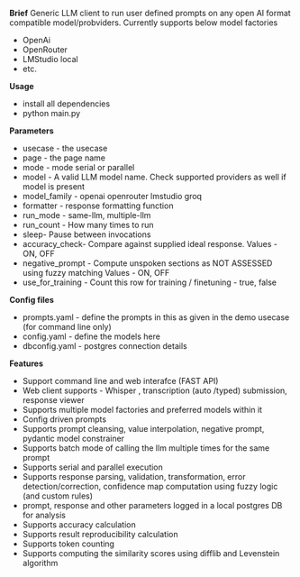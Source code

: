 **Brief**
Generic LLM client to run user defined prompts on any open AI format compatible model/probviders.
Currently supports below model factories
- OpenAi
- OpenRouter
- LMStudio local
- etc.


**Usage**
- install all dependencies
- python main.py

**Parameters**
  - usecase - the usecase
  - page - the page name
  - mode - mode serial or parallel
  - model - A valid LLM model name. Check supported providers as well if model is present
  - model_family - openai openrouter lmstudio groq
  - formatter - response formatting function
  - run_mode - same-llm, multiple-llm
  - run_count - How many times to run
  - sleep- Pause between invocations
  - accuracy_check- Compare against supplied ideal response. Values - ON, OFF
  - negative_prompt - Compute unspoken sections as NOT ASSESSED using fuzzy matching Values - ON, OFF
  - use_for_training - Count this row for training / finetuning - true, false
  

  **Config files**
  - prompts.yaml - define the prompts in this as given in the demo usecase (for command line only)
  - config.yaml - define the models here
  - dbconfig.yaml - postgres connection details
  
**Features**
- Support command line and web interafce (FAST API)
- Web client supports - Whisper , transcription (auto /typed) submission, response viewer 
- Supports multiple model factories and preferred models within it
- Config driven prompts
- Supports prompt cleansing, value interpolation, negative prompt, pydantic model constrainer
- Supports batch mode of calling the llm multiple times for the same prompt
- Supports serial and parallel execution
- Supports response  parsing, validation, transformation, error detection/correction, confidence map computation using fuzzy logic (and custom rules)
- prompt, response and other parameters logged in a local postgres DB for analysis
- Supports accuracy calculation
- Supports result reproducibility calculation
- Supports token counting
- Supports computing the similarity scores using difflib and Levenstein algorithm


